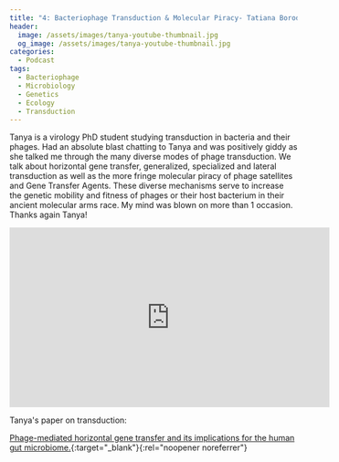 ```yaml
---
title: "4: Bacteriophage Transduction & Molecular Piracy- Tatiana Borodovich"
header:
  image: /assets/images/tanya-youtube-thumbnail.jpg
  og_image: /assets/images/tanya-youtube-thumbnail.jpg
categories:
  - Podcast
tags:
  - Bacteriophage
  - Microbiology 
  - Genetics
  - Ecology
  - Transduction
---
```


Tanya is a virology PhD student studying transduction in bacteria and their phages. Had an absolute blast chatting to Tanya and was positively giddy as she talked me through the many diverse modes of phage transduction. We talk about horizontal gene transfer, generalized, specialized and lateral transduction as well as the more fringe molecular piracy of phage satellites and Gene Transfer Agents. These diverse mechanisms serve to increase the genetic mobility and fitness of phages or their host bacterium in their ancient molecular arms race. My mind was blown on more than 1 occasion. Thanks again Tanya!

<div id="buzzsprout-player-11509271"></div><script src="https://www.buzzsprout.com/1803691/11509271-3-bacteriophage-transduction-molecular-piracy-tanya-borodovich.js?container_id=buzzsprout-player-11509271&player=small" type="text/javascript" charset="utf-8"></script>

<iframe width="560" height="315" src="https://www.youtube.com/watch?v=YpoLcmC0Xj8" frameborder="0" allow="autoplay; encrypted-media" allowfullscreen></iframe>

Tanya's paper on transduction:

[Phage-mediated horizontal gene transfer and its implications for the human gut microbiome.](https://academic.oup.com/gastro/article/doi/10.1093/gastro/goac012/6567682){:target="_blank"}{:rel="noopener noreferrer"}

